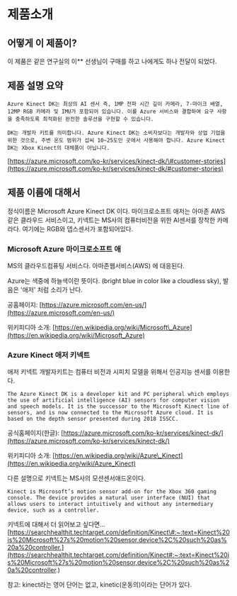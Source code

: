 # 제품소개

## 어떻게 이 제품이?

이 제품은 같은 연구실의 이\*\* 선생님이 구매를 하고 나에게도 하나 전달이 되었다.

## 제품 설명 요약

`Azure Kinect DK는 최상의 AI 센서 즉, 1MP 전파 시간 깊이 카메라, 7-마이크 배열, 12MP RGB 카메라 및 IMU가 포함되어 있습니다. 이를 Azure 서비스와 결합하여 요구 사항을 충족하도록 최적화된 완전한 솔루션을 구현할 수 있습니다.`

`DK는 개발자 키트를 의미합니다. Azure Kinect DK는 소비자보다는 개발자와 상업 기업을 위한 것으로, 주변 온도 범위가 섭씨 10~25도인 곳에서 사용해야 합니다. Azure Kinect DK는 Xbox Kinect의 대체품이 아닙니다.`

[https://azure.microsoft.com/ko-kr/services/kinect-dk/\#customer-stories](https://azure.microsoft.com/ko-kr/services/kinect-dk/#customer-stories)

## 제품 이름에 대해서

정식이름은 Microsoft Azure Kinect DK 이다. 마이크로소프트 애저는 아마존 AWS같은 클라우드 서비스이고, 키넥트는 MS사의 컴퓨터비전을 위한 AI센서를 장착한 카메라다. 여기에는 RGB와 뎁스센서가 포함되어있다.

### Microsoft Azure 마이크로소프트 애

MS의 클라우드컴퓨팅 서비스다. 아마존웹서비스\(AWS\) 에 대응된다.

Azure는 색중에 하늘색이란 뜻이다. \(bright blue in color like a cloudless sky\), 발음은 '애저' 처럼 소리가 난다.

공홈페이지: [https://azure.microsoft.com/en-us/](https://azure.microsoft.com/en-us/)

위키피디아 소개: [https://en.wikipedia.org/wiki/Microsoft\_Azure](https://en.wikipedia.org/wiki/Microsoft_Azure)

### Azure Kinect 애저 키넥트

애저 키넥트 개발자키트는 컴퓨터 비전과 시피치 모델을 위해서 인공지능 센서를 이용한다.

`The Azure Kinect DK is a developer kit and PC peripheral which employs the use of artificial intelligence (AI) sensors for computer vision and speech models. It is the successor to the Microsoft Kinect line of sensors, and is now connected to the Microsoft Azure cloud. It is based on the depth sensor presented during 2018 ISSCC.`

공식홈페이지\(한글\): [https://azure.microsoft.com/ko-kr/services/kinect-dk/](https://azure.microsoft.com/ko-kr/services/kinect-dk/)

위키피디아 소개: [https://en.wikipedia.org/wiki/Azure\_Kinect](https://en.wikipedia.org/wiki/Azure_Kinect)

다른 설명으로 키넥트는 MS사의 모션센서애드온이다.

`Kinect is Microsoft’s motion sensor add-on for the Xbox 360 gaming console. The device provides a natural user interface (NUI) that allows users to interact intuitively and without any intermediary device, such as a controller.`

키넥트에 대해서 더 읽어보고 싶다면... [https://searchhealthit.techtarget.com/definition/Kinect\#:~:text=Kinect%20is%20Microsoft%27s%20motion%20sensor,device%2C%20such%20as%20a%20controller.](https://searchhealthit.techtarget.com/definition/Kinect#:~:text=Kinect%20is%20Microsoft%27s%20motion%20sensor,device%2C%20such%20as%20a%20controller.)

참고: kinect라는 영어 단어는 없고, kinetic\(운동의\)이라는 단어가 있다.

